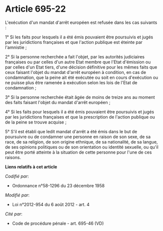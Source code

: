 # Article 695-22

L'exécution d'un mandat d'arrêt européen est refusée dans les cas suivants : 

1° Si les faits pour lesquels il a été émis pouvaient être poursuivis et jugés par les juridictions françaises et que
l'action publique est éteinte par l'amnistie ; 

2° Si la personne recherchée a fait l'objet, par les autorités judiciaires françaises ou par celles d'un autre Etat membre
que l'Etat d'émission ou par celles d'un Etat tiers, d'une décision définitive pour les mêmes faits que ceux faisant l'objet
du mandat d'arrêt européen à condition, en cas de condamnation, que la peine ait été exécutée ou soit en cours d'exécution ou
ne puisse plus être ramenée à exécution selon les lois de l'Etat de condamnation ; 

3° Si la personne recherchée était âgée de moins de treize ans au moment des faits faisant l'objet du mandat d'arrêt
européen ; 

4° Si les faits pour lesquels il a été émis pouvaient être poursuivis et jugés par les juridictions françaises et que la
prescription de l'action publique ou de la peine se trouve acquise ; 

5° S'il est établi que ledit mandat d'arrêt a été émis dans le but de poursuivre ou de condamner une personne en raison de
son sexe, de sa race, de sa religion, de son origine ethnique, de sa nationalité, de sa langue, de ses opinions politiques ou
de son orientation ou identité sexuelle, ou qu'il peut être porté atteinte à la situation de cette personne pour l'une de ces
raisons.

**Liens relatifs à cet article**

_Codifié par_:

  - Ordonnance n°58-1296 du 23 décembre 1958

_Modifié par_:

  - Loi n°2012-954 du 6 août 2012 - art. 4

_Cité par_:

  - Code de procédure pénale - art. 695-46 (VD)
